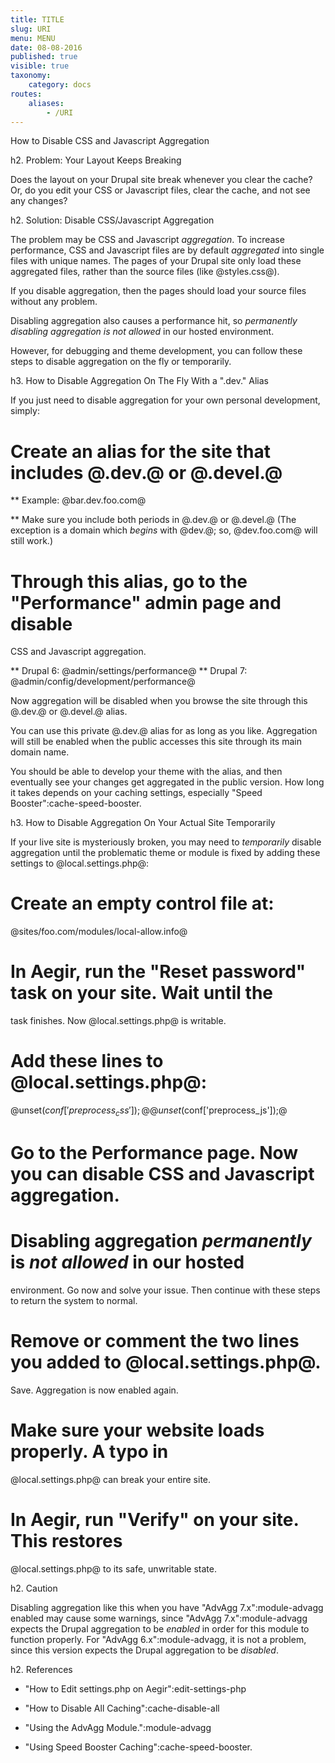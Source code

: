 ```yaml
---
title: TITLE
slug: URI
menu: MENU
date: 08-08-2016
published: true
visible: true
taxonomy:
    category: docs
routes:
    aliases:
        - /URI
---
```


How to Disable CSS and Javascript Aggregation

h2. Problem: Your Layout Keeps Breaking

Does the layout on your Drupal site break whenever you clear the
cache? Or, do you edit your CSS or Javascript files, clear the cache,
and not see any changes?

h2. Solution: Disable CSS/Javascript Aggregation

The problem may be CSS and Javascript _aggregation_. To increase
performance, CSS and Javascript files are by default _aggregated_ into
single files with unique names. The pages of your Drupal site only
load these aggregated files, rather than the source files (like
@styles.css@).

If you disable aggregation, then the pages should load your source
files without any problem.

Disabling aggregation also causes a performance hit, so *permanently
disabling aggregation is not allowed* in our hosted environment.

However, for debugging and theme development, you can follow these
steps to disable aggregation on the fly or temporarily.

h3. How to Disable Aggregation On The Fly With a ".dev." Alias

If you just need to disable aggregation for your own personal
development, simply:

# Create an alias for the site that includes @.dev.@ or @.devel.@

** Example: @bar.dev.foo.com@

** Make sure you include both periods in @.dev.@ or @.devel.@
   (The exception is a domain which _begins_ with @dev.@; so,
   @dev.foo.com@ will still work.)

# Through this alias, go to the "Performance" admin page and disable
  CSS and Javascript aggregation.

** Drupal 6: @admin/settings/performance@
** Drupal 7: @admin/config/development/performance@

Now aggregation will be disabled when you browse the site through this
@.dev.@ or @.devel.@ alias.

You can use this private @.dev.@ alias for as long as you like.
Aggregation will still be enabled when the public accesses this site
through its main domain name.

You should be able to develop your theme with the alias, and then
eventually see your changes get aggregated in the public version.
How long it takes depends on your caching settings,
especially "Speed Booster":cache-speed-booster.

h3. How to Disable Aggregation On Your Actual Site Temporarily

If your live site is mysteriously broken, you may need to *temporarily*
disable aggregation until the problematic theme or module is fixed
by adding these settings to @local.settings.php@:

# Create an empty control file at:
   @sites/foo.com/modules/local-allow.info@

# In Aegir, run the "Reset password" task on your site. Wait until the
  task finishes. Now @local.settings.php@ is writable.

# Add these lines to @local.settings.php@:   
   @unset($conf['preprocess_css']);@   
   @unset($conf['preprocess_js']);@

# Go to the Performance page. Now you can disable CSS and Javascript aggregation.

# Disabling aggregation *permanently* is *not allowed* in our hosted
  environment. Go now and solve your issue. Then continue with these
  steps to return the system to normal.

# Remove or comment the two lines you added to @local.settings.php@.
  Save. Aggregation is now enabled again.

# Make sure your website loads properly. A typo in
  @local.settings.php@ can break your entire site.

# In Aegir, run "Verify" on your site. This restores
  @local.settings.php@ to its safe, unwritable state.

h2. Caution

Disabling aggregation like this when you have "AdvAgg 7.x":module-advagg
enabled may cause some warnings, since "AdvAgg 7.x":module-advagg
expects the Drupal aggregation to be _enabled_ in order for this module to function properly.
For "AdvAgg 6.x":module-advagg, it is not a problem, since this version expects
the Drupal aggregation to be _disabled_.

h2. References

* "How to Edit settings.php on Aegir":edit-settings-php

* "How to Disable All Caching":cache-disable-all

* "Using the AdvAgg Module.":module-advagg

* "Using Speed Booster Caching":cache-speed-booster.
